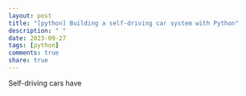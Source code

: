 ```yaml
---
layout: post
title: "[python] Building a self-driving car system with Python"
description: " "
date: 2023-09-27
tags: [python]
comments: true
share: true
---
```


Self-driving cars have
